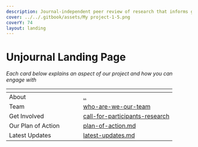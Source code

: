 ```yaml
---
description: Journal-independent peer review of research that informs global priorities
cover: ../../.gitbook/assets/My project-1-5.png
coverY: 74
layout: landing
---
```


# Unjournal Landing Page



_Each card below explains an aspect of our project and how you can engage with_

<table data-view="cards"><thead><tr><th></th><th></th><th></th><th data-hidden data-card-cover data-type="files"></th><th data-hidden data-card-target data-type="content-ref"></th></tr></thead><tbody><tr><td>About </td><td></td><td></td><td></td><td><a href="../../">..</a></td></tr><tr><td>Team</td><td></td><td></td><td></td><td><a href="../discussion-team/who-are-we-our-team/">who-are-we-our-team</a></td></tr><tr><td>Get Involved</td><td></td><td></td><td></td><td><a href="../call-for-participants-research/">call-for-participants-research</a></td></tr><tr><td>Our Plan of Action</td><td></td><td></td><td></td><td><a href="../plan-of-action.md">plan-of-action.md</a></td></tr><tr><td>Latest Updates</td><td></td><td></td><td></td><td><a href="../latest-updates.md">latest-updates.md</a></td></tr></tbody></table>
